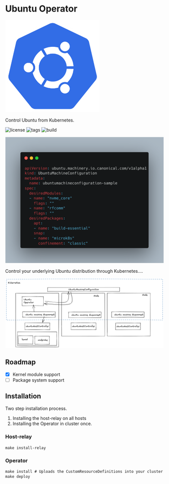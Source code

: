 # Ubuntu Operator

<img src="images/ubuntunetes.png" width="300">

Control Ubuntu from Kubernetes.

![license](https://img.shields.io/github/license/cloud-native-skunkworks/ubuntu-operator)
![tags](https://img.shields.io/github/v/tag/cloud-native-skunkworks/ubuntu-operator)
![build](https://img.shields.io/github/workflow/status/cloud-native-skunkworks/ubuntu-operator/Docker%20Image%20CI)

![cs](images/code-example.png)


Control your underlying Ubuntu distribution through Kubernetes....

![arch](images/arch.png)

## Roadmap

- [x] Kernel module support
- [ ] Package system support

## Installation

Two step installation process.
1. Installing the host-relay on all hosts
2. Installing the Operator in cluster once.

### Host-relay

`make install-relay`

### Operator 
```
make install # Uploads the CustomResourceDefinitions into your cluster
make deploy
```


